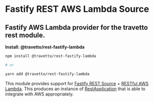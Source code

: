 <!-- This file was generated by @travetto/doc and should not be modified directly -->
<!-- Please modify https://github.com/travetto/travetto/tree/main/module/rest-fastify-lambda/DOC.tsx and execute "npx trv doc" to rebuild -->
# Fastify REST AWS Lambda Source

## Fastify AWS Lambda provider for the travetto rest module.

**Install: @travetto/rest-fastify-lambda**
```bash
npm install @travetto/rest-fastify-lambda

# or

yarn add @travetto/rest-fastify-lambda
```

This module provides support for [Fastify REST Source](https://github.com/travetto/travetto/tree/main/module/rest-fastify#readme "Fastify provider for the travetto rest module.") + [RESTful AWS Lambda](https://github.com/travetto/travetto/tree/main/module/rest-aws-lambda#readme "RESTful APIs entry point support for AWS Lambdas.").  This produces an instance of [RestApplication](https://github.com/travetto/travetto/tree/main/module/rest/src/application/rest.ts#L21) that is able to integrate with AWS appropriately.
